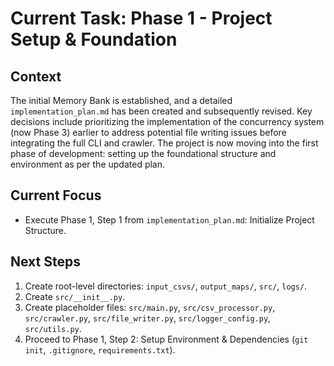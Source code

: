 # Current Task: Phase 1 - Project Setup & Foundation

## Context

The initial Memory Bank is established, and a detailed `implementation_plan.md` has been created and subsequently revised. Key decisions include prioritizing the implementation of the concurrency system (now Phase 3) earlier to address potential file writing issues before integrating the full CLI and crawler. The project is now moving into the first phase of development: setting up the foundational structure and environment as per the updated plan.

## Current Focus

- Execute Phase 1, Step 1 from `implementation_plan.md`: Initialize Project Structure.

## Next Steps

1.  Create root-level directories: `input_csvs/`, `output_maps/`, `src/`, `logs/`.
2.  Create `src/__init__.py`.
3.  Create placeholder files: `src/main.py`, `src/csv_processor.py`, `src/crawler.py`, `src/file_writer.py`, `src/logger_config.py`, `src/utils.py`.
4.  Proceed to Phase 1, Step 2: Setup Environment & Dependencies (`git init`, `.gitignore`, `requirements.txt`).
